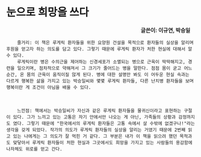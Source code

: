 # 눈으로 희망을 쓰다
<p style="font-weight:bold; text-align:right; margin-right:15px;">글쓴이: 이규연, 박승일

        줄거리: 이 책은 루게릭 환자들을 위한 요양원 건설을 목적으로 환자들의 실상을 알리며 후원을 얻고자 하는 의도를 담고 있다. 그렇기 때문에 루게릭 환자가 처한 현실에 대해서 알 수 있다. 
        루게릭이란 병은 수의근을 제어하는 신경세포가 소멸되는 병으로 근육이 딱딱해지고, 경련을 일으키며, 점차적으로 약해져서 그 크기가 줄어드는 병을 말한다. 점점 몸이 굳고 어느 순간, 온 몸의 근육이 움직이질 않게 된다. 병에 대한 설명만 봐도 이 어두운 현실 속과는 다르게 행복한 삶을 가지고 있는 박승일씨와 몇몇 루게릭 환자들, 다른 난치병 환자들을 보며 행복이란 게 조건이 아님을 배울 수 있다.  
<br>

        느낀점: 책에서는 박승일씨가 자신과 같은 루게릭 환자들을 물귀신이라고 표현하는 구절이 있다. 그가 느끼고 있는 고통은 자기 안에서만 나오는 게 아닌, 가족들의 상황과 감정까지도 였다. 그렇기 때문에 "한국에서의 루게릭 환자들은 고통 속에서 살 수밖에 없겠구나!"라는 생각을 갖게 되었다. 작가의 의도가 루게릭 환자들의 실상을 알리는 거였기 때문에 2번째 읽고 있는 나에게는 그 의도가 잘 먹힌 거 같다. 그 부분은 내가 이 책을 읽으려 했던 목적과도 맞닿아서 루게릭 환자들이 처한 현실과 그곳에서도 희망을 가지고 있는 사람들의 용감함에 나자체도 위로를 얻고 간다.  